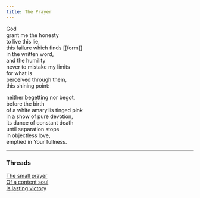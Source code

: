 ```yaml
---
title: The Prayer
---
```


God  
grant me the honesty  
to live this lie,  
this failure which finds [[form]]  
in the written word,  
and the humility   
never to mistake my limits  
for what is  
perceived through them,  
this shining point:  
  
neither begetting nor begot,  
before the birth  
of a white amaryllis tinged pink  
in a show of pure devotion,  
its dance of constant death  
until separation stops  
in objectless love,  
emptied in Your fullness.    

---  

### Threads  

[The small prayer](https://thebluebook.co.za/buddha-blues/stand.html)  
[Of a content soul](https://living.thebluebook.co.za/surrender/trinity_talks.html)  
[Is lasting victory](https://dyeing.thebluebook.co.za/?stackedPages=%2Fvictory)